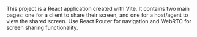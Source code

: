<!-- Use this file to provide workspace-specific custom instructions to Copilot. For more details, visit https://code.visualstudio.com/docs/copilot/copilot-customization#_use-a-githubcopilotinstructionsmd-file -->

This project is a React application created with Vite. It contains two main pages: one for a client to share their screen, and one for a host/agent to view the shared screen. Use React Router for navigation and WebRTC for screen sharing functionality.
